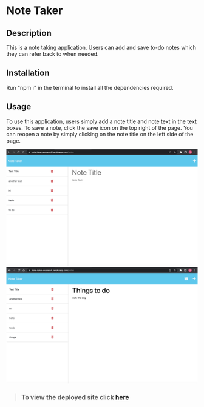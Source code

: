 # **Note Taker**

## **Description**

This is a note taking application. Users can add and save to-do notes which they can refer back to when needed. 
## **Installation**

Run "npm i" in the terminal to install all the dependencies required. 

## **Usage**

To use this application, users simply add a note title and note text in the text boxes. To save a note, click the save icon on the top right of the page. You can reopen a note by simply clicking on the note title on the left side of the page.

![Deployed site Screenshot](./images/deployed-site1.png)
![Deployed site Screenshot](./images/deployed-site.png)
>### To view the deployed site click [here](https://note-taker-express4.herokuapp.com/)